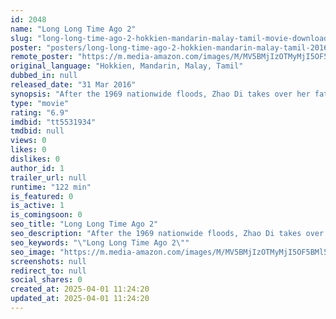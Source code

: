 ```yaml
---
id: 2048
name: "Long Long Time Ago 2"
slug: "long-long-time-ago-2-hokkien-mandarin-malay-tamil-movie-download"
poster: "posters/long-long-time-ago-2-hokkien-mandarin-malay-tamil-2016.jpg"
remote_poster: "https://m.media-amazon.com/images/M/MV5BMjIzOTMyMjI5OF5BMl5BanBnXkFtZTgwNDQ3MjMyOTE@._V1_SX300.jpg"
original_language: "Hokkien, Mandarin, Malay, Tamil"
dubbed_in: null
released_date: "31 Mar 2016"
synopsis: "After the 1969 nationwide floods, Zhao Di takes over her father's family farm with the help of reformed gangster Ah Long. As Singapore's economy prospers, the Singaporean mindset is also forced to change with the times. Osman catc..."
type: "movie"
rating: "6.9"
imdbid: "tt5531934"
tmdbid: null
views: 0
likes: 0
dislikes: 0
author_id: 1
trailer_url: null
runtime: "122 min"
is_featured: 0
is_active: 1
is_comingsoon: 0
seo_title: "Long Long Time Ago 2"
seo_description: "After the 1969 nationwide floods, Zhao Di takes over her father's family farm with the help of reformed gangster Ah Long. As Singapore's economy prospers, the Singaporean mindset is also forced to change with the times. Osman catc..."
seo_keywords: "\"Long Long Time Ago 2\""
seo_image: "https://m.media-amazon.com/images/M/MV5BMjIzOTMyMjI5OF5BMl5BanBnXkFtZTgwNDQ3MjMyOTE@._V1_SX300.jpg"
screenshots: null
redirect_to: null
social_shares: 0
created_at: 2025-04-01 11:24:20
updated_at: 2025-04-01 11:24:20
---
```


